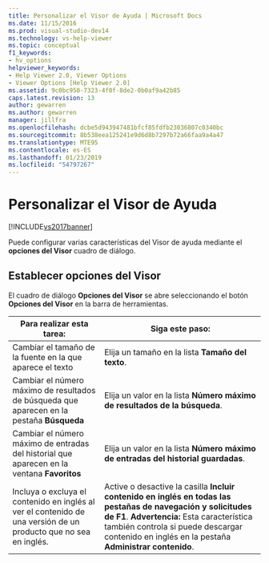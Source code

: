 ```yaml
---
title: Personalizar el Visor de Ayuda | Microsoft Docs
ms.date: 11/15/2016
ms.prod: visual-studio-dev14
ms.technology: vs-help-viewer
ms.topic: conceptual
f1_keywords:
- hv_options
helpviewer_keywords:
- Help Viewer 2.0, Viewer Options
- Viewer Options [Help Viewer 2.0]
ms.assetid: 9c0bc950-7323-4f0f-8de2-0b0af9a42b85
caps.latest.revision: 13
author: gewarren
ms.author: gewarren
manager: jillfra
ms.openlocfilehash: dcbe5d943947481bfcf85fdfb23036807c0340bc
ms.sourcegitcommit: 8b538eea125241e9d6d8b7297b72a66faa9a4a47
ms.translationtype: MTE95
ms.contentlocale: es-ES
ms.lasthandoff: 01/23/2019
ms.locfileid: "54797267"
---
```

# <a name="customize-the-help-viewer"></a>Personalizar el Visor de Ayuda
[!INCLUDE[vs2017banner](../includes/vs2017banner.md)]

Puede configurar varias características del Visor de ayuda mediante el **opciones del Visor** cuadro de diálogo.  
  
## <a name="setting-viewer-options"></a>Establecer opciones del Visor  
 El cuadro de diálogo **Opciones del Visor** se abre seleccionando el botón **Opciones del Visor** en la barra de herramientas.  
  
|Para realizar esta tarea:|Siga este paso:|  
|---------------------------|---------------------|  
|Cambiar el tamaño de la fuente en la que aparece el texto|Elija un tamaño en la lista **Tamaño del texto**.|  
|Cambiar el número máximo de resultados de búsqueda que aparecen en la pestaña **Búsqueda**|Elija un valor en la lista **Número máximo de resultados de la búsqueda**.|  
|Cambiar el número máximo de entradas del historial que aparecen en la ventana **Favoritos**|Elija un valor en la lista **Número máximo de entradas del historial guardadas**.|  
|Incluya o excluya el contenido en inglés al ver el contenido de una versión de un producto que no sea en inglés.|Active o desactive la casilla **Incluir contenido en inglés en todas las pestañas de navegación y solicitudes de F1**. **Advertencia:**  Esta característica también controla si puede descargar contenido en inglés en la pestaña **Administrar contenido**.|
